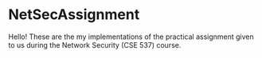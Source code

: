 # NetSecAssignment
Hello!
These are the my implementations of the practical assignment given to us during the Network Security (CSE 537) course.
